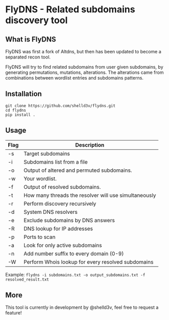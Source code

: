 # FlyDNS - Related subdomains discovery tool

## What is FlyDNS

FlyDNS was first a fork of Altdns, but then has been updated to become a separated recon tool.

FlyDNS will try to find related subdomains from user given subdomains, by generating permutations, mutations, alterations. The alterations came from combinations between wordlist entries and subdomains patterns.

## Installation

```
git clone https://github.com/shelld3v/flydns.git
cd flydns
pip install .
```

## Usage

| Flag | Description
|------|------------------------------------------------------
|  -s  | Target subdomains
|  -i  | Subdomains list from a file
|  -o  | Output of altered and permuted subdomains.
|  -w  | Your wordlist.
|  -f  | Output of resolved subdomains.
|  -t  | How many threads the resolver will use simultaneously
|  -r  | Perform discovery recursively
|  -d  | System DNS resolvers
|  -e  | Exclude subdomains by DNS answers
|  -R  | DNS lookup for IP addresses
|  -p  | Ports to scan
|  -a  | Look for only active subdomains
|  -n  | Add number suffix to every domain (0-9)
|  -W  | Perform Whois lookup for every resolved subdomains

Example: `flydns -i subdomains.txt -o output_subdomains.txt -f resolved_result.txt`

## More

This tool is currently in development by @shelld3v, feel free to request a feature!
